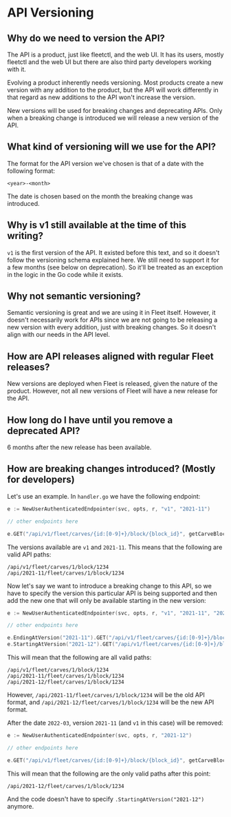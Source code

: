 # API Versioning

## Why do we need to version the API?

The API is a product, just like fleetctl, and the web UI. It has its users, mostly fleetctl and the web UI but there are
also third party developers working with it.

Evolving a product inherently needs versioning. Most products create a new version with any addition to the product, but 
the API will work differently in that regard as new additions to the API won't increase the version.

New versions will be used for breaking changes and deprecating APIs. Only when a breaking change is introduced we will 
release a new version of the API.

## What kind of versioning will we use for the API?

The format for the API version we've chosen is that of a date with the following format:

```
<year>-<month>
```

The date is chosen based on the month the breaking change was introduced.

## Why is v1 still available at the time of this writing?

`v1` is the first version of the API. It existed before this text, and so it doesn't follow the versioning schema 
explained here. We still need to support it for a few months (see below on deprecation). So it'll be treated as an 
exception in the logic in the Go code while it exists.

## Why not semantic versioning?

Semantic versioning is great and we are using it in Fleet itself. However, it doesn't necessarily work for APIs since we 
are not going to be releasing a new version with every addition, just with breaking changes. So it doesn't align with our 
needs in the API level.

## How are API releases aligned with regular Fleet releases?

New versions are deployed when Fleet is released, given the nature of the product. However, not all new versions of 
Fleet will have a new release for the API.

## How long do I have until you remove a deprecated API?

6 months after the new release has been available.

## How are breaking changes introduced? (Mostly for developers)

Let's use an example. In `handler.go` we have the following endpoint:

```go
e := NewUserAuthenticatedEndpointer(svc, opts, r, "v1", "2021-11")

// other endpoints here

e.GET("/api/v1/fleet/carves/{id:[0-9]+}/block/{block_id}", getCarveBlockEndpoint, getCarveBlockRequest{})
```

The versions available are `v1` and `2021-11`. This means that the following are valid API paths:

```
/api/v1/fleet/carves/1/block/1234
/api/2021-11/fleet/carves/1/block/1234
```

Now let's say we want to introduce a breaking change to this API, so we have to specify the version this particular API 
is being supported and then add the new one that will only be available starting in the new version:

```go
e := NewUserAuthenticatedEndpointer(svc, opts, r, "v1", "2021-11", "2021-12")

// other endpoints here

e.EndingAtVersion("2021-11").GET("/api/v1/fleet/carves/{id:[0-9]+}/block/{block_id}", getCarveBlockEndpointDeprecated, getCarveBlockRequestDeprecated{})
e.StartingAtVersion("2021-12").GET("/api/v1/fleet/carves/{id:[0-9]+}/block/{block_id}", getCarveBlockEndpoint, getCarveBlockRequest{})
```

This will mean that the following are all valid paths:

```
/api/v1/fleet/carves/1/block/1234
/api/2021-11/fleet/carves/1/block/1234
/api/2021-12/fleet/carves/1/block/1234
```

However, `/api/2021-11/fleet/carves/1/block/1234` will be the old API format, and `/api/2021-12/fleet/carves/1/block/1234` 
will be the new API format.

After the date `2022-03`, version `2021-11` (and `v1` in this case) will be removed:


```go
e := NewUserAuthenticatedEndpointer(svc, opts, r, "2021-12")

// other endpoints here

e.GET("/api/v1/fleet/carves/{id:[0-9]+}/block/{block_id}", getCarveBlockEndpoint, getCarveBlockRequest{})
```

This will mean that the following are the only valid paths after this point:

```
/api/2021-12/fleet/carves/1/block/1234
```

And the code doesn't have to specify `.StartingAtVersion("2021-12")` anymore.

<meta name="pageRank" value="7">